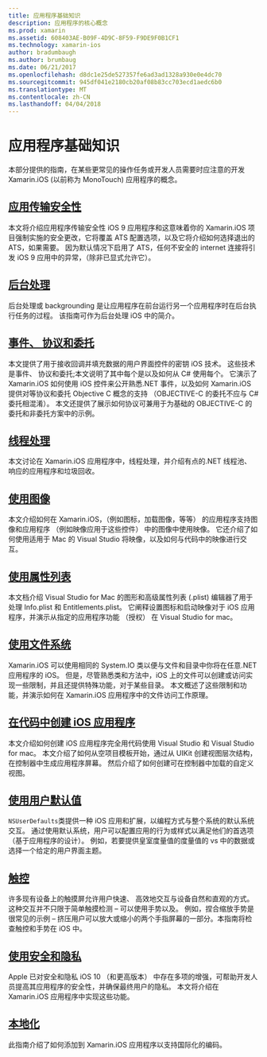 ```yaml
---
title: 应用程序基础知识
description: 应用程序的核心概念
ms.prod: xamarin
ms.assetid: 608403AE-B09F-4D9C-8F59-F9DE9F0B1CF1
ms.technology: xamarin-ios
author: bradumbaugh
ms.author: brumbaug
ms.date: 06/21/2017
ms.openlocfilehash: d8dc1e25de527357fe6ad3ad1328a930e0e4dc70
ms.sourcegitcommit: 945df041e2180cb20af08b83cc703ecd1aedc6b0
ms.translationtype: MT
ms.contentlocale: zh-CN
ms.lasthandoff: 04/04/2018
---
```

# <a name="application-fundamentals"></a>应用程序基础知识

本部分提供的指南，在某些更常见的操作任务或开发人员需要时应注意的开发 Xamarin.iOS (以前称为 MonoTouch) 应用程序的概念。

## <a name="app-transport-securityiosapp-fundamentalsatsmd"></a>[应用传输安全性](~/ios/app-fundamentals/ats.md)

本文将介绍应用程序传输安全性 iOS 9 应用程序和这意味着你的 Xamarin.iOS 项目强制实施的安全更改，它将覆盖 ATS 配置选项，以及它将介绍如何选择退出的 ATS，如果需要。 因为默认情况下启用了 ATS，任何不安全的 internet 连接将引发 iOS 9 应用中的异常，（除非已显式允许它）。


## <a name="backgroundingiosapp-fundamentalsbackgroundingindexmd"></a>[后台处理](~/ios/app-fundamentals/backgrounding/index.md)

后台处理或 backgrounding 是让应用程序在前台运行另一个应用程序时在后台执行任务的过程。 该指南可作为后台处理 iOS 中的简介。


## <a name="events-protocols-and-delegatesiosapp-fundamentalsdelegates-protocols-and-eventsmd"></a>[事件、 协议和委托](~/ios/app-fundamentals/delegates-protocols-and-events.md)

本文提供了用于接收回调并填充数据的用户界面控件的密钥 iOS 技术。 这些技术是事件、 协议和委托;本文说明了其中每个是以及如何从 C# 使用每个。 它演示了 Xamarin.iOS 如何使用 iOS 控件来公开熟悉.NET 事件，以及如何 Xamarin.iOS 提供对等协议和委托 Objective C 概念的支持 （OBJECTIVE-C 的委托不应与 C# 委托相混淆）。 本文还提供了展示如何协议可兼用于为基础的 OBJECTIVE-C 的委托和非委托方案中的示例。

## <a name="threadingiosapp-fundamentalsthreadingmd"></a>[线程处理](~/ios/app-fundamentals/threading.md)

本文讨论在 Xamarin.iOS 应用程序中，线程处理，并介绍有点的.NET 线程池、 响应的应用程序和垃圾回收。&nbsp;

## <a name="working-with-imagesiosapp-fundamentalsimages-iconsindexmd"></a>[使用图像](~/ios/app-fundamentals/images-icons/index.md)

本文介绍如何在 Xamarin.iOS，（例如图标，加载图像，等等） 的应用程序支持图像和应用程序 （例如映像应用于这些控件） 中的图像中使用映像。 它还介绍了如何使用适用于 Mac 的 Visual Studio 将映像，以及如何与代码中的映像进行交互。

## <a name="working-with-property-listsiosapp-fundamentalsindexmd"></a>[使用属性列表](~/ios/app-fundamentals/index.md)

本文档介绍 Visual Studio for Mac 的图形和高级属性列表 (.plist) 编辑器了用于处理 Info.plist 和 Entitlements.plist。 它阐释设置图标和启动映像对于 iOS 应用程序，并演示从指定的应用程序功能 （授权） 在 Visual Studio for mac。

## <a name="working-with-the-file-systemiosapp-fundamentalsfile-systemmd"></a>[使用文件系统](~/ios/app-fundamentals/file-system.md)

Xamarin.iOS 可以使用相同的 System.IO 类以便与文件和目录中你将在任意.NET 应用程序的 iOS。 但是，尽管熟悉类和方法中，iOS 上的文件可以创建或访问实现一些限制，并且还提供特殊功能，对于某些目录。 本文概述了这些限制和功能，并演示如何在 Xamarin.iOS 应用程序中的文件访问工作原理。

## <a name="creating-ios-applications-in-codeiosapp-fundamentalsios-code-onlymd"></a>[在代码中创建 iOS 应用程序](~/ios/app-fundamentals/ios-code-only.md)

本文介绍如何创建 iOS 应用程序完全用代码使用 Visual Studio 和 Visual Studio for mac。 本文介绍了如何从空项目模板开始，通过从 UIKit 创建视图层次结构，在控制器中生成应用程序屏幕。 然后介绍了如何创建可在控制器中加载的自定义视图。

## <a name="working-with-user-defaultsiosapp-fundamentalsuser-defaultsmd"></a>[使用用户默认值](~/ios/app-fundamentals/user-defaults.md)

`NSUserDefaults`类提供一种 iOS 应用和扩展，以编程方式与整个系统的默认系统交互。 通过使用默认系统，用户可以配置应用的行为或样式以满足他们的首选项 （基于应用程序的设计）。 例如，若要提供皇室度量值的度量值的 vs 中的数据或选择一个给定的用户界面主题。

## <a name="touchiosapp-fundamentalstouchindexmd"></a>[触控](~/ios/app-fundamentals/touch/index.md)

许多现有设备上的触摸屏允许用户快速、 高效地交互与设备自然和直观的方式。 这种交互并不只限于简单触摸检测 – 可以使用手势以及。 例如，捏合缩放手势是很常见的示例 – 挤压用户可以放大或缩小的两个手指屏幕的一部分。本指南将检查触控和手势在 iOS 中。

## <a name="working-with-security-and-privacyiosapp-fundamentalssecurity-privacymd"></a>[使用安全和隐私](~/ios/app-fundamentals/security-privacy.md)

Apple 已对安全和隐私 iOS 10 （和更高版本） 中存在多项的增强，可帮助开发人员提高其应用程序的安全性，并确保最终用户的隐私。 本文将介绍在 Xamarin.iOS 应用程序中实现这些功能。

##  <a name="localizationiosapp-fundamentalslocalizationindexmd"></a>[本地化](~/ios/app-fundamentals/localization/index.md)

此指南介绍了如何添加到 Xamarin.iOS 应用程序以支持国际化的编码。